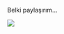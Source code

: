 Belki paylaşırım...

<img src="https://media.discordapp.net/attachments/983417754931564594/983418058238472282/unknown.png?width=898&height=447"/>
